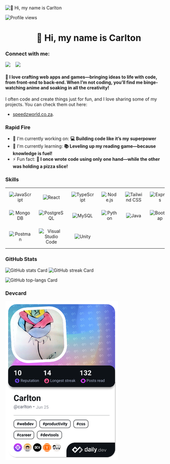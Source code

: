 ![👋 Hi, my name is Carlton](https://mir-s3-cdn-cf.behance.net/project_modules/max_1200/79731568097599.5b50bca477735.jpg)

![Profile views](https://komarev.com/ghpvc/?username=CarltonMpofu&label=Profile%20views&color=0e75b6&style=flat)

<div id="toc">
  <ul align="center" style="list-style: none">
    <summary>
      <h1>
        👋 Hi, my name is Carlton
      </h1>
    </summary>
  </ul>
</div>

**<h3 align="left">Connect with me:</h3>** 
<p align="left"><a href="https://github.com/https://github.com/CarltonMpofu" target="_blank"><img src="https://img.shields.io/badge/GitHub-100000?style=for-the-badge&logo=github&logoColor=white" height="32" style="margin-right: 12px"></a> <a href="https://www.linkedin.com/in/https://www.linkedin.com/in/carlton-mpofu-257196184/" target="_blank"><img src="https://img.shields.io/badge/LinkedIn-0077B5?style=for-the-badge&logo=linkedin&logoColor=white" height="32" style="margin-right: 12px"></a></p>

 <h4 align="left">🚀 I love crafting web apps and games—bringing ideas to life with code, from front-end to back-end. When I’m not coding, you’ll find me binge-watching anime and soaking in all the creativity!</h4>

 I often code and create things just for fun, and I love sharing some of my projects. You can check them out here: 
 - <a href="https://speedzworld.co.za/" target="_blank">speedzworld.co.za</a>. 

**<h3 align="left">Rapid Fire</h3>**

- 💼 I'm currently working on: **💻 Building code like it’s my superpower**
- 🌱 I'm currently learning: **📚 Leveling up my reading game—because knowledge is fuel!**
- ⚡ Fun fact: **🎢 I once wrote code using only one hand—while the other was holding a pizza slice!**

 **<h3 align="left">Skills</h3>**

<table style="width: 100%; border: 0px solid white;"><tr><td style="text-align: center; border: 0px; padding: 12px;"><img src="https://img.shields.io/badge/JavaScript-F7DF1C?logo=javascript&logoColor=white" height="32" alt="JavaScript"/></td><td style="text-align: center; border: 0px; padding: 12px;"><img src="https://img.shields.io/badge/React-20232A?logo=react&logoColor=61DAFB" height="32" alt="React"/></td><td style="text-align: center; border: 0px; padding: 12px;"><img src="https://img.shields.io/badge/TypeScript-3178C6?logo=typescript&logoColor=white" height="32" alt="TypeScript"/></td><td style="text-align: center; border: 0px; padding: 12px;"><img src="https://img.shields.io/badge/Node.js-8CC84B?logo=node.js&logoColor=white" height="32" alt="Node.js"/></td><td style="text-align: center; border: 0px; padding: 12px;"><img src="https://img.shields.io/badge/Tailwind_CSS-38B2AC?logo=tailwind-css&logoColor=white" height="32" alt="Tailwind CSS"/></td><td style="text-align: center; border: 0px; padding: 12px;"><img src="https://img.shields.io/badge/Express-000000?logo=express&logoColor=white" height="32" alt="Express"/></td></tr><tr><td style="text-align: center; border: 0px; padding: 12px;"><img src="https://img.shields.io/badge/MongoDB-4EA94B?logo=mongodb&logoColor=white" height="32" alt="MongoDB"/></td><td style="text-align: center; border: 0px; padding: 12px;"><img src="https://img.shields.io/badge/PostgreSQL-316192?logo=postgresql&logoColor=white" height="32" alt="PostgreSQL"/></td><td style="text-align: center; border: 0px; padding: 12px;"><img src="https://img.shields.io/badge/MySQL-4479A1?logo=mysql&logoColor=white" height="32" alt="MySQL"/></td><td style="text-align: center; border: 0px; padding: 12px;"><img src="https://img.shields.io/badge/Python-306998?logo=python&logoColor=white" height="32" alt="Python"/></td><td style="text-align: center; border: 0px; padding: 12px;"><img src="https://img.shields.io/badge/Java-007396?logo=java&logoColor=white" height="32" alt="Java"/></td><td style="text-align: center; border: 0px; padding: 12px;"><img src="https://img.shields.io/badge/Bootstrap-563D7C?logo=bootstrap&logoColor=white" height="32" alt="Bootstrap"/></td></tr><tr><td style="text-align: center; border: 0px; padding: 12px;"><img src="https://img.shields.io/badge/Postman-FF6C37?logo=postman&logoColor=white" height="32" alt="Postman"/></td><td style="text-align: center; border: 0px; padding: 12px;"><img src="https://img.shields.io/badge/Visual_Studio_Code-007ACC?logo=visual-studio-code&logoColor=white" height="32" alt="Visual Studio Code"/></td><td style="text-align: center; border: 0px; padding: 12px;"><img src="https://img.shields.io/badge/Unity-000000?logo=unity&logoColor=white" height="32" alt="Unity"/></td></table>

 **<h3 align="left">GitHub Stats</h3>**

<p align="left">
  <img width="48%" src="https://github-readme-stats.vercel.app/api?username=CarltonMpofu&theme=react&hide_title=false&hide_rank=false&show_icons=false&include_all_commits=false&count_private=true&line_height=23" alt="GitHub stats Card" />
  <img width="48%" src="https://streak-stats.demolab.com/?user=CarltonMpofu&theme=react&hide_border=false&date_format=M+j%5B%2C+Y%5D&mode=daily&hide_total_contributions=false&hide_current_streak=false&hide_longest_streak=false&card_height=200" alt="GitHub streak Card" />
</p>

<p align="left">
  <img width="48%" src="https://github-readme-stats.vercel.app/api/top-langs?username=CarltonMpofu&theme=react&hide_title=false&layout=compact&langs_count=6&hide_progress=false&card_width=400" alt="GitHub top-langs Card" />
</p>

 **<h3 align="left">Devcard</h3>**
<a href="https://app.daily.dev/carlton"><img src="./devcard.png" width="356" alt="Carlton's Dev Card"/></a>
 
